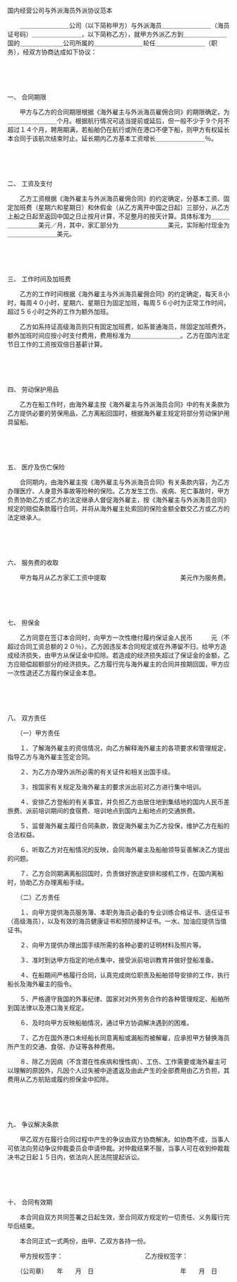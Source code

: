 



国内经营公司与外派海员外派协议范本



 

　　＿＿＿＿＿＿＿＿公司（以下简称甲方）与外派海员＿＿＿＿＿＿＿＿（海员证号码）＿＿＿＿＿＿＿＿，以下简称乙方），就甲方外派乙方到＿＿＿＿＿＿＿国的＿＿＿＿＿＿＿公司所属的＿＿＿＿＿＿＿＿轮任＿＿＿＿＿＿＿＿（职务），经双方协商达成如下协议：

　　

　　

一、
合同期限

　　甲方与乙方的合同期限根据《海外雇主与外派海员雇佣合同》的期限确定，为＿＿＿＿＿＿＿＿个月。根据航行情况可适当提前或延后，但一般不少于９个月不超过１４个月，聘用期满，若船舶仍在航行或所在港口不便下船，则甲方有权延长本合同于该航次结束时止。延长期内乙方基本工资增长＿＿＿＿＿＿＿＿％。

　　

　　

二、
工资及支付

　　乙方工资根据《海外雇主与外派海员雇佣合同》的约定确定，分基本工资、固定加班费（星期六和星期日）和休假金（从乙方离开中国之日起）三部分，从乙方上船之日起至返回中国之日止按月计算，不足整月的按天计算。具体标准为＿＿＿＿＿＿＿＿美元／月，其中，家汇部分为＿＿＿＿＿＿＿＿美元，实际船付现金为＿＿＿＿＿＿＿＿美元。

　　

　　

三、
工作时间及加班费

　　乙方的工作时间根据《海外雇主与外派海员雇佣合同》的约定确定，每天８小时，每周４０小时，星期六、星期日为固定加班，每周５６小时为正常工作时间，超过５６小时之外的工作为额外加班。

　　乙方如系持证高级海员则只有固定加班费，如系普通海员，除固定加班费外，额外加班时间应按小时支付费用，费用标准为＿＿＿＿＿＿＿＿。乙方在国内法定节日工作的工资按双倍日基薪计算。

　　

　　

四、
劳动保护用品

　　乙方在船工作时，由海外雇主按《海外雇主与外派海员合同》中的有关条款为乙方提供必要的劳保用品，乙方离船回国时，根据海外雇主规定将部分劳动保护用具留船。

　　

　　

五、
医疗及伤亡保险

　　合同期内，由海外雇主按《海外雇主与外派海员合同》有关条款内容，为乙方办理医疗、人身意外事故等险种的保险。乙方发生工伤、疾病、死亡事故时，甲方负责协助乙方或乙方的法定继承人督促海外雇主，按《海外雇主与外派海员合同》规定的赔偿条款履行合同，并将从海外雇主处索回的保险金额全数交乙方或乙方的法定继承人。

　　

　　

六、
服务费的收取

　　甲方每月从乙方家汇工资中提取　　　　　　　　　　　　美元作为服务费。

　　

　　

七、
担保金

　　乙方同意在签订本合同时，向甲方一次性缴付履约保证金人民币　　　元（不超过合同工资总额的２０％）。乙方因违反本合同规定或在外滞留不归，给甲方造成经济损失，由甲方从保证金中扣除。若造成的经济损失超过了保证金的金额，乙方应赔偿超额部分的经济损失。乙方履行完与海外雇主的合同并按期回国，甲方应一次性退还乙方履约保证金本息。

　　

　　

八、
双方责任

　　（一）甲方责任

　　１、了解海外雇主的资信情况，向乙方解释海外雇主的各项要求和管理规定，指导乙方与海外雇主签定合同。

　　２、为乙方办理外派所必需的有关证件和相关出国手续。

　　３、按国家有关规定及海外雇主的要求派出前对乙方进行集中培训。

　　４、安排乙方登船的有关事宜，并负担乙方由居住地到集结地的国内人民币差旅费、派前培训期间的食宿费、培训地点到国内上船地点的交通旅费。

　　５、监督海外雇主履行合同条款，敦促海外雇主为乙方投保，维护乙方在船的合法权益。

　　６、听取乙方对在船情况的反映，会同海外雇主及船舶领导妥善解决乙方提出的问题。

　　７、乙方合同期满离船回国时，负责做好旅途安排和接机工作，在国内离船时，协助乙方办理离船手续。

　　（二）乙方责任

　　１、向甲方提供海员服务簿、本职务海员必备的专业训练合格证书、适任证书（高级海员），以及有效的海员健康证书和预防接种证书。一水、加油应提供当值证书。

　　２、向甲方提供办理出国手续所需的各种必要的证明材料及照片等。

　　３、准时到达甲方指定的地点集中，接受派前培训教育并做好登船准备。

　　４、在船期间严格履行合同，认真完成岗位职责及船舶领导安排的工作，执行船长及海外雇主的指令。

　　５、严格遵守我国的外事纪律、国家对对外劳务合作的各种管理规定、船舶所到国法律以及港口海关规定。

　　６、及时向甲方反映船舶情况，通过甲方协调解决遇到的困难。

　　７、乙方在国外港口未经船长同意离船或漏船而被解雇，应承担甲方替换海员所产生的交通、食宿、办证等各种费用。

　　８、除乙方因病（不含潜在性疾病和慢性病）、工伤、工作需要或海外雇主可以理解的原因外，凡因个人过失被中途遣返及由此产生的全部费用由乙方负担，其费用从乙方航贴或履约担保金中扣除。

　　

　　

九、
争议解决条款

　　甲乙双方在履行合同过程中产生的争议由双方协商解决。如协商不成，当事人可依法向劳动争议仲裁委员会申请仲裁。对仲裁结果不服，当事人可在收到仲裁裁决书之日起１５日内，依法向人民法院提起诉讼。

　　

　　

十、
合同有效期

　　本合同自双方共同签署之日起生效，至合同双方规定的一切责任、义务履行完毕后结束。

　　本合同正式一式两份，由甲、乙双方各持一份。

　　甲方授权签字：　　　　　　　　　　　　　 乙方授权签字：

　　（公司章）　　年　　月　日　　　　　　　　　　　　　　年　　月　日